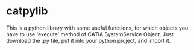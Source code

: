 # catpylib
This is a python library with some useful functions, for which objects you have to use 'execute' method of CATIA SystemService Object. 
Just download the .py file, put it into your python project, and import it.
